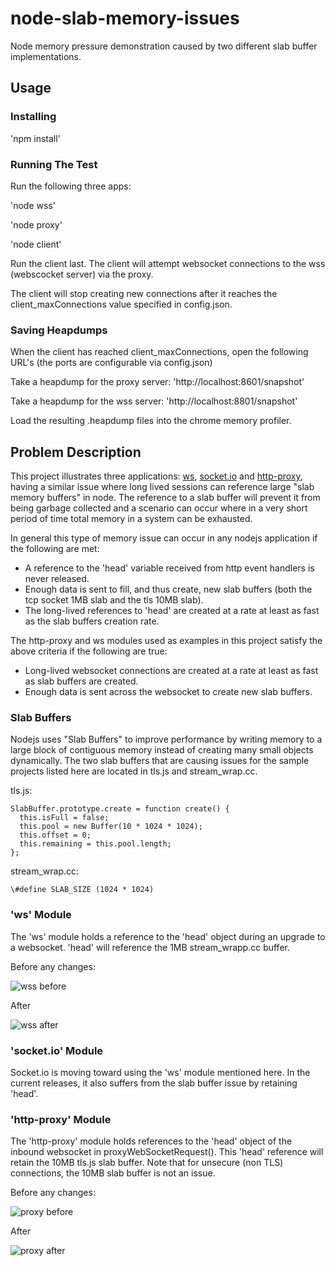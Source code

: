# node-slab-memory-issues #
Node memory pressure demonstration caused by two different slab buffer implementations.

## Usage ##

### Installing ###
'npm install'

### Running The Test ###

Run the following three apps:

'node wss'

'node proxy'

'node client'

Run the client last.  The client will attempt websocket connections to the wss (webscocket server) via the proxy.

The client will stop creating new connections after it reaches the client_maxConnections value specified in config.json.

### Saving Heapdumps ###

When the client has reached client_maxConnections, open the following URL's (the ports are configurable via config.json)

Take a heapdump for the proxy server:
'http://localhost:8601/snapshot'

Take a heapdump for the wss server:
'http://localhost:8801/snapshot'

Load the resulting .heapdump files into the chrome memory profiler.

## Problem Description ##

This project illustrates three applications: [ws](https://github.com/einaros/ws), [socket.io](https://github.com/LearnBoost/socket.io) and [http-proxy](https://github.com/nodejitsu/node-http-proxy), having a similar issue where long lived sessions can 
reference large "slab memory buffers" in node.  The reference to a slab buffer will prevent it from being garbage collected
and a scenario can occur where in a very short period of time total memory in a system can be exhausted.

In general this type of memory issue can occur in any nodejs application if the following are met:

* A reference to the 'head' variable received from http event handlers is never released.
* Enough data is sent to fill, and thus create, new slab buffers (both the tcp socket 1MB slab and the tls 10MB slab).
* The long-lived references to 'head' are created at a rate at least as fast as the slab buffers creation rate.

The http-proxy and ws modules used as examples in this project satisfy the above criteria if the following are true:

* Long-lived websocket connections are created at a rate at least as fast as slab buffers are created.
* Enough data is sent across the websocket to create new slab buffers.

### Slab Buffers ###
Nodejs uses "Slab Buffers" to improve performance by writing memory to a large block of contiguous memory instead of creating many small objects dynamically.  The two slab buffers that are causing issues 
for the sample projects listed here are located in tls.js and stream_wrap.cc.

tls.js:

    SlabBuffer.prototype.create = function create() {
      this.isFull = false;
      this.pool = new Buffer(10 * 1024 * 1024); 
      this.offset = 0;
      this.remaining = this.pool.length;
    };

stream_wrap.cc:

    \#define SLAB_SIZE (1024 * 1024)

### 'ws' Module ###

The 'ws' module holds a reference to the 'head' object during an upgrade to a websocket.  'head' will reference
the 1MB stream_wrapp.cc buffer.

Before any changes:

![wss before](https://raw.github.com/jmatthewsr-ms/node-slab-memory-issues/master/docs/mem-pressure-wss-before.jpg)

After

![wss after](https://raw.github.com/jmatthewsr-ms/node-slab-memory-issues/master/docs/mem-pressure-wss-after.jpg)

### 'socket.io' Module ###

Socket.io is moving toward using the 'ws' module mentioned here.  In the current releases, it also suffers from the slab buffer
issue by retaining 'head'.

### 'http-proxy' Module ###

The 'http-proxy' module holds references to the 'head' object of the inbound websocket in proxyWebSocketRequest().
This 'head' reference will retain the 10MB tls.js slab buffer.  Note that for unsecure (non TLS) connections, the
10MB slab buffer is not an issue.

Before any changes:

![proxy before](https://raw.github.com/jmatthewsr-ms/node-slab-memory-issues/master/docs/mem-pressure-proxy-before.jpg)

After

![proxy after](https://raw.github.com/jmatthewsr-ms/node-slab-memory-issues/master/docs/mem-pressure-proxy-after.jpg)
